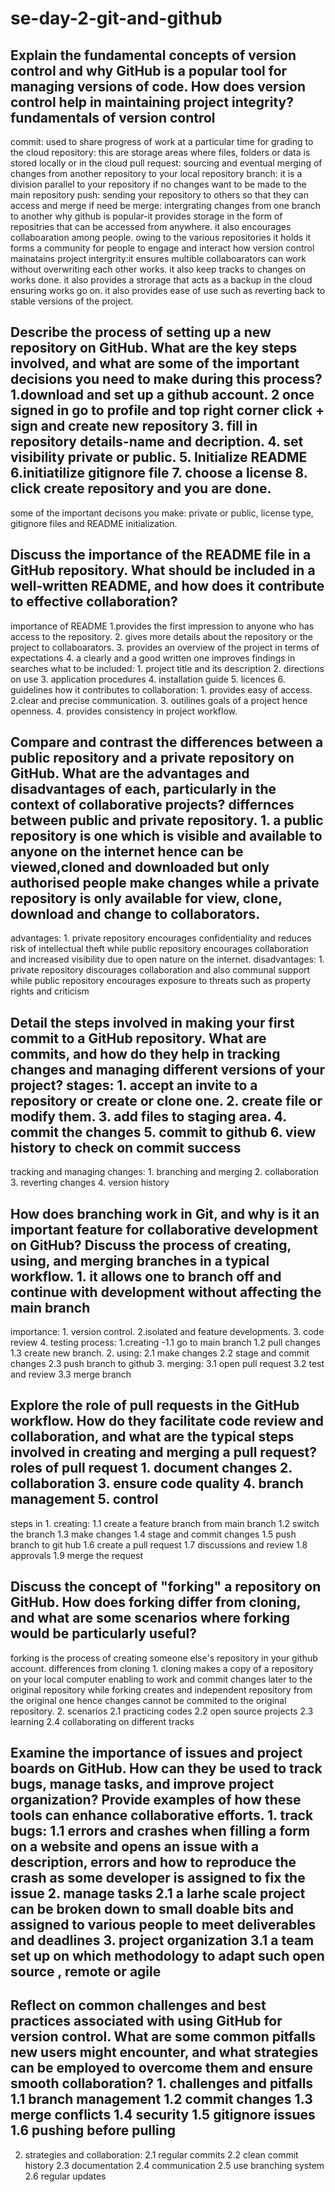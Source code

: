 # se-day-2-git-and-github
## Explain the fundamental concepts of version control and why GitHub is a popular tool for managing versions of code. How does version control help in maintaining project integrity? fundamentals of version control
commit: used to share progress of work at a particular time for grading to the cloud 
repository: this are storage areas where files, folders or data is stored locally or in the cloud
pull request: sourcing and eventual merging of changes from another repository to your local repository
branch: it is a division parallel to your repository if no changes want to be made to the main repository
push: sending your repository to others so that they can access and merge if need be 
merge: intergrating changes from one branch to another 
 why github is popular-it provides storage in the form of repositries that can be accessed from anywhere. it also encourages collaboaration among people. owing to the various repositories it holds it forms a community for people to engage and interact
  how version control mainatains project intergrity:it ensures multible collaboarators can work without overwriting each other works. it also keep tracks to changes on works done. it also provides a strorage that acts as a backup in the cloud ensuring works go on. it also provides ease of use such as reverting back to stable versions of the project.
## Describe the process of setting up a new repository on GitHub. What are the key steps involved, and what are some of the important decisions you need to make during this process? 1.download and set up a github account. 2 once signed in go to profile and top right corner click + sign and create new repository 3. fill in repository details-name and decription. 4. set visibility private or public. 5. Initialize README 6.initiatilize  gitignore file 7. choose a license 8. click create repository and you are done.
 some of the important decisons you make: private or public, license type, gitignore files and README initialization.
## Discuss the importance of the README file in a GitHub repository. What should be included in a well-written README, and how does it contribute to effective collaboration?
importance of README 1.provides the first impression to anyone who has access to the repository. 2. gives more details about the repository or the project to collaboarators. 3. provides an overview of the project in terms of expectations 4. a clearly and a good written one improves findings in searches 
 what to be included: 1. project title and its description 2. directions on use 3. application procedures 4. installation guide 5. licences 6. guidelines 
  how it contributes to collaboration: 1. provides easy of access. 2.clear and precise communication. 3. outilines goals of a project hence openness. 4. provides consistency in project workflow.
## Compare and contrast the differences between a public repository and a private repository on GitHub. What are the advantages and disadvantages of each, particularly in the context of collaborative projects? differnces between public and private repository. 1. a public repository is one which is visible and available to anyone on the internet hence can be viewed,cloned and downloaded but only authorised people make changes while a private repository is only available for view, clone, download and change to collaborators.
  advantages: 1. private repository encourages confidentiality and reduces risk of intellectual theft while public repository encourages collaboration and increased visibility due to open nature on the internet.
   disadvantages: 1. private repository discourages collaboration and also communal support while public repository encourages exposure to threats such as property rights and criticism
## Detail the steps involved in making your first commit to a GitHub repository. What are commits, and how do they help in tracking changes and managing different versions of your project? stages: 1. accept an invite to a repository or create or clone one. 2. create file or modify them. 3. add files to staging area. 4. commit the changes 5. commit to github 6. view history to check on commit  success
 tracking and managing changes: 1. branching and merging 2. collaboration 3. reverting changes 4. version history 
## How does branching work in Git, and why is it an important feature for collaborative development on GitHub? Discuss the process of creating, using, and merging branches in a typical workflow. 1. it allows one to branch off and continue with development without affecting  the main branch 
  importance: 1. version control. 2.isolated and feature developments. 3. code review 4. testing 
 process: 1.creating -1.1 go to main branch 1.2 pull changes 1.3 create new branch. 2. using: 2.1 make changes 2.2 stage and commit changes 2.3 push branch to github 3. merging: 3.1 open pull request 3.2 test and review 3.3 merge branch
## Explore the role of pull requests in the GitHub workflow. How do they facilitate code review and collaboration, and what are the typical steps involved in creating and merging a pull request? roles of pull request 1. document changes 2. collaboration 3. ensure code quality 4. branch management 5. control 
steps in 1. creating: 1.1 create a feature branch from main branch 1.2 switch the branch 1.3 make changes 1.4 stage and commit changes 1.5 push branch to git hub
 1.6 create a pull request 1.7 discussions and review 1.8 approvals 1.9 merge the request 
## Discuss the concept of "forking" a repository on GitHub. How does forking differ from cloning, and what are some scenarios where forking would be particularly useful?
 forking is the process of creating someone else's repository in your github account. differences from cloning 1. cloning makes a copy of a repository on your local computer enabling to work and commit changes later to the original repository while forking creates and independent repository from the original one hence changes cannot be commited to the original repository. 2. scenarios  2.1 practicing codes 2.2 open source projects 2.3 learning 2.4 collaborating on different tracks 
## Examine the importance of issues and project boards on GitHub. How can they be used to track bugs, manage tasks, and improve project organization? Provide examples of how these tools can enhance collaborative efforts. 1. track bugs: 1.1 errors and crashes when filling a form on a website and opens an issue with a description, errors and how to reproduce the crash as some developer is assigned to fix the issue 2. manage tasks 2.1 a larhe scale project can be broken down to small doable bits and assigned to various people to meet deliverables and deadlines 3. project organization 3.1 a team set up on which methodology to adapt such open source , remote or agile 
## Reflect on common challenges and best practices associated with using GitHub for version control. What are some common pitfalls new users might encounter, and what strategies can be employed to overcome them and ensure smooth collaboration? 1. challenges and pitfalls 1.1 branch management 1.2 commit changes 1.3 merge conflicts 1.4 security 1.5 gitignore issues 1.6 pushing before pulling 
2. strategies and collaboration: 2.1 regular commits 2.2 clean commit history 2.3 documentation 2.4 communication 2.5 use branching system 2.6 regular updates 
